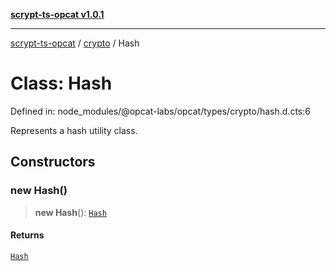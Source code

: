 [**scrypt-ts-opcat v1.0.1**](../../../README.md)

***

[scrypt-ts-opcat](../../../README.md) / [crypto](../README.md) / Hash

# Class: Hash

Defined in: node\_modules/@opcat-labs/opcat/types/crypto/hash.d.cts:6

Represents a hash utility class.

## Constructors

### new Hash()

> **new Hash**(): [`Hash`](Hash.md)

#### Returns

[`Hash`](Hash.md)
